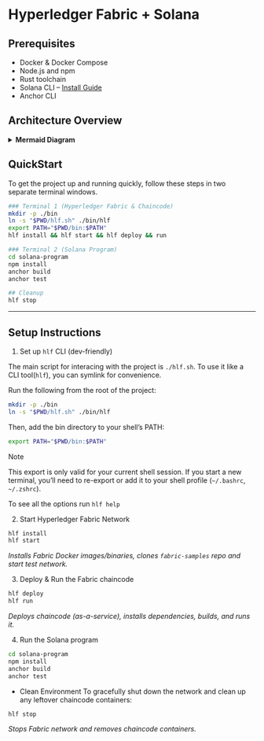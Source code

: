# Hyperledger Fabric + Solana

## Prerequisites

* Docker & Docker Compose
* Node.js and npm
* Rust toolchain
* Solana CLI – [Install Guide](https://docs.solana.com/cli/install-solana)
* Anchor CLI

## Architecture Overview

<details>
<summary><strong>Mermaid Diagram</strong></summary>

```mermaid
sequenceDiagram
  participant User
  participant API
  participant Solana
  participant Fabric

  User->>Fabric: registerUser(solanaAddress)
  Fabric-->>User: DH Public Key

  User->>API: submitVote(pollId, voteOption)

  API->>Fabric: submitVote()
  Note right of Fabric: Encrypt vote using DH\nshared secret (user, trusted party)
  Fabric-->>API: Encrypted vote ID

  API->>Solana: vote(pollId, option, hlfVoteId)
  Solana-->>API: Confirm transaction

  User->>API: countVotes(pollId)
  API->>Fabric: countVotes()
  Note right of Fabric: Decrypt and tally votes
  Fabric-->>API: {OptionA: 1, OptionB: 1}

  API-->>User: Results
````
</details>

## QuickStart
To get the project up and running quickly, follow these steps in two separate terminal windows.
```bash
### Terminal 1 (Hyperledger Fabric & Chaincode)
mkdir -p ./bin
ln -s "$PWD/hlf.sh" ./bin/hlf
export PATH="$PWD/bin:$PATH"
hlf install && hlf start && hlf deploy && run

### Terminal 2 (Solana Program)
cd solana-program
npm install
anchor build
anchor test

## Cleanup
hlf stop
```
--- 
## Setup Instructions
1. Set up `hlf` CLI (dev-friendly)

The main script for interacing with the project is `./hlf.sh`. To use it like a CLI tool(`hlf`), you can symlink for convenience.

Run the following from the root of the project:
```bash
mkdir -p ./bin
ln -s "$PWD/hlf.sh" ./bin/hlf
```
Then, add the bin directory to your shell’s PATH:
```bash
export PATH="$PWD/bin:$PATH"
```
> [!NOTE]
> This export is only valid for your current shell session. If you start a new terminal, you’ll need to re-export or add it to your shell profile (`~/.bashrc`, `~/.zshrc`).

To see all the options run `hlf help`

2. Start Hyperledger Fabric Network
```bash
hlf install
hlf start
```
_Installs Fabric Docker images/binaries, clones `fabric-samples` repo and start test network._

3. Deploy & Run the Fabric chaincode
```bash
hlf deploy
hlf run
```
_Deploys chaincode (as-a-service), installs dependencies, builds, and runs it._

4. Run the Solana program
```bash
cd solana-program
npm install
anchor build
anchor test
```

- Clean Environment
To gracefully shut down the network and clean up any leftover chaincode containers:
```bash
hlf stop
```
_Stops Fabric network and removes chaincode containers._

